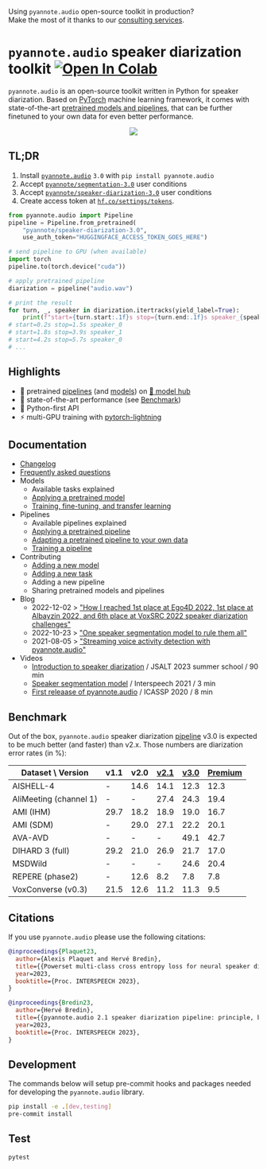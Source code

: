 Using `pyannote.audio` open-source toolkit in production?  
Make the most of it thanks to our [consulting services](https://herve.niderb.fr/consulting.html).


# `pyannote.audio` speaker diarization toolkit [![Open In Colab](https://colab.research.google.com/assets/colab-badge.svg)](https://colab.research.google.com/github/pyannote/pyannote-audio/blob/develop/tutorials/intro.ipynb)


`pyannote.audio` is an open-source toolkit written in Python for speaker diarization. Based on [PyTorch](pytorch.org) machine learning framework, it comes with state-of-the-art [pretrained models and pipelines](https://hf.co/pyannote), that can be further finetuned to your own data for even better performance.

<p align="center">
 <a href="https://www.youtube.com/watch?v=37R_R82lfwA"><img src="https://img.youtube.com/vi/37R_R82lfwA/0.jpg"></a>
</p>


## TL;DR

1. Install [`pyannote.audio`](https://github.com/pyannote/pyannote-audio) `3.0` with `pip install pyannote.audio`
2. Accept [`pyannote/segmentation-3.0`](https://hf.co/pyannote/segmentation-3.0) user conditions
3. Accept [`pyannote/speaker-diarization-3.0`](https://hf.co/pyannote-speaker-diarization-3.0) user conditions
4. Create access token at [`hf.co/settings/tokens`](https://hf.co/settings/tokens).


```python
from pyannote.audio import Pipeline
pipeline = Pipeline.from_pretrained(
    "pyannote/speaker-diarization-3.0",
    use_auth_token="HUGGINGFACE_ACCESS_TOKEN_GOES_HERE")

# send pipeline to GPU (when available)
import torch
pipeline.to(torch.device("cuda"))

# apply pretrained pipeline
diarization = pipeline("audio.wav")

# print the result
for turn, _, speaker in diarization.itertracks(yield_label=True):
    print(f"start={turn.start:.1f}s stop={turn.end:.1f}s speaker_{speaker}")
# start=0.2s stop=1.5s speaker_0
# start=1.8s stop=3.9s speaker_1
# start=4.2s stop=5.7s speaker_0
# ...
```

## Highlights

- :hugs: pretrained [pipelines](https://hf.co/models?other=pyannote-audio-pipeline) (and [models](https://hf.co/models?other=pyannote-audio-model)) on [:hugs: model hub](https://huggingface.co/pyannote)
- :exploding_head: state-of-the-art performance (see [Benchmark](#benchmark))
- :snake: Python-first API
- :zap: multi-GPU training with [pytorch-lightning](https://pytorchlightning.ai/)


## Documentation

- [Changelog](CHANGELOG.md)
- [Frequently asked questions](FAQ.md)
- Models
    - Available tasks explained
    - [Applying a pretrained model](tutorials/applying_a_model.ipynb)
    - [Training, fine-tuning, and transfer learning](tutorials/training_a_model.ipynb)
- Pipelines
    - Available pipelines explained
    - [Applying a pretrained pipeline](tutorials/applying_a_pipeline.ipynb)
    - [Adapting a pretrained pipeline to your own data](tutorials/adapting_pretrained_pipeline.ipynb)
    - [Training a pipeline](tutorials/voice_activity_detection.ipynb)
- Contributing
    - [Adding a new model](tutorials/add_your_own_model.ipynb)
    - [Adding a new task](tutorials/add_your_own_task.ipynb)
    - Adding a new pipeline
    - Sharing pretrained models and pipelines
- Blog
    - 2022-12-02 > ["How I reached 1st place at Ego4D 2022, 1st place at Albayzin 2022, and 6th place at VoxSRC 2022 speaker diarization challenges"](tutorials/adapting_pretrained_pipeline.ipynb)
    - 2022-10-23 > ["One speaker segmentation model to rule them all"](https://herve.niderb.fr/fastpages/2022/10/23/One-speaker-segmentation-model-to-rule-them-all)
    - 2021-08-05 > ["Streaming voice activity detection with pyannote.audio"](https://herve.niderb.fr/fastpages/2021/08/05/Streaming-voice-activity-detection-with-pyannote.html)
- Videos
  - [Introduction to speaker diarization](https://umotion.univ-lemans.fr/video/9513-speech-segmentation-and-speaker-diarization/) / JSALT 2023 summer school / 90 min
  - [Speaker segmentation model](https://www.youtube.com/watch?v=wDH2rvkjymY) / Interspeech 2021 / 3 min
  - [First releaase of pyannote.audio](https://www.youtube.com/watch?v=37R_R82lfwA) / ICASSP 2020 /  8 min

## Benchmark

Out of the box, `pyannote.audio` speaker diarization [pipeline](https://hf.co/pyannote/speaker-diarization-3.0) v3.0 is expected to be much better (and faster) than v2.x. Those numbers are diarization error rates (in %):

| Dataset \ Version      | v1.1 | v2.0 | [v2.1](https://hf.co/pyannote/speaker-diarization-2.1) | [v3.0](https://hf.co/pyannote/speaker-diarization-3.0) |  <a href="mailto:herve-at-niderb-dot-fr?subject=Premium pyannote.audio pipeline&body=Looks like I got your attention! Drop me an email for more details. Hervé.">Premium</a>  |
| ---------------------- | ---- | ---- | ------ | ------ | --------- |
| AISHELL-4              | -    | 14.6 |  14.1  |  12.3  | 12.3      |
| AliMeeting (channel 1) | -    | -    |  27.4  |  24.3  | 19.4      |
| AMI (IHM)              | 29.7 | 18.2 |  18.9  |  19.0  | 16.7      |
| AMI (SDM)              | -    | 29.0 |  27.1  |  22.2  | 20.1      |
| AVA-AVD                | -    | -    |  -     |  49.1  | 42.7      |
| DIHARD 3 (full)        | 29.2 | 21.0 |  26.9  |  21.7  | 17.0      |
| MSDWild                | -    | -    |  -     |  24.6  | 20.4      |
| REPERE (phase2)        | -    | 12.6 |   8.2  |   7.8  |  7.8      |
| VoxConverse (v0.3)     | 21.5 | 12.6 |  11.2  |  11.3  |  9.5      |

## Citations

If you use `pyannote.audio` please use the following citations:

```bibtex
@inproceedings{Plaquet23,
  author={Alexis Plaquet and Hervé Bredin},
  title={{Powerset multi-class cross entropy loss for neural speaker diarization}},
  year=2023,
  booktitle={Proc. INTERSPEECH 2023},
}
```

```bibtex
@inproceedings{Bredin23,
  author={Hervé Bredin},
  title={{pyannote.audio 2.1 speaker diarization pipeline: principle, benchmark, and recipe}},
  year=2023,
  booktitle={Proc. INTERSPEECH 2023},
}
```

## Development

The commands below will setup pre-commit hooks and packages needed for developing the `pyannote.audio` library.

```bash
pip install -e .[dev,testing]
pre-commit install
```

## Test

```bash
pytest
```

